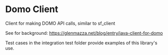 # Domo Client
Client for making DOMO API calls, similar to sf_client

See for background:
https://glenmazza.net/blog/entry/java-client-for-domo

Test cases in the integration test folder provide examples of this library's use.
